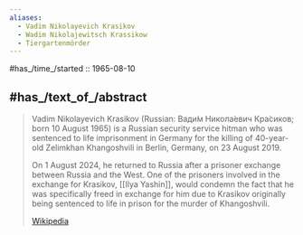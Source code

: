 ```yaml
---
aliases:
  - Vadim Nikolayevich Krasikov
  - Wadim Nikolajewitsch Krassikow
  - Tiergartenmörder
---
```


#has_/time_/started :: 1965-08-10 

## #has_/text_of_/abstract 

> Vadim Nikolayevich Krasikov (Russian: Вади́м Никола́евич Кра́сиков; 
> born 10 August 1965) is a Russian security service hitman 
> who was sentenced to life imprisonment in Germany 
> for the killing of 40-year-old Zelimkhan Khangoshvili in Berlin, Germany, on 23 August 2019. 
> 
> On 1 August 2024, he returned to Russia after a prisoner exchange between Russia and the West. 
> One of the prisoners involved in the exchange for Krasikov, [[Ilya Yashin]], 
> would condemn the fact that he was specifically freed in exchange for him 
> due to Krasikov originally being sentenced to life in prison for the murder of Khangoshvili.
>
> [Wikipedia](https://en.wikipedia.org/wiki/Vadim%20Krasikov)






